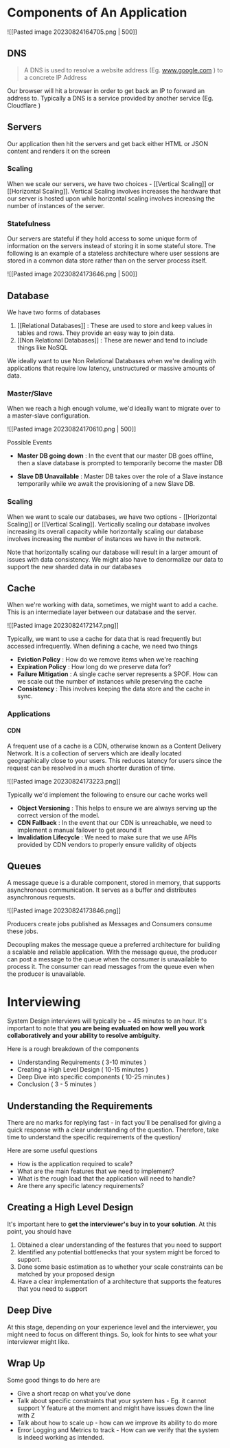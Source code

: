 # Components of An Application

![[Pasted image 20230824164705.png | 500]]

## DNS

> A DNS is used to resolve a website address (Eg. www.google.com ) to a concrete IP Address

Our browser will hit a browser in order to get back an IP to forward an address to. Typically a DNS is a service provided by another service (Eg. Cloudflare )

## Servers

Our application then hit the servers and get back either HTML or JSON content and renders it on the screen

### Scaling

When we scale our servers, we have two choices - [[Vertical Scaling]] or [[Horizontal Scaling]]. Vertical Scaling involves increases the hardware that our server is hosted upon while horizontal scaling involves increasing the number of instances of the server. 

### Statefulness

Our servers are stateful if they hold access to some unique form of information on the servers instead of storing it in some stateful store. The following is an example of a stateless architecture where user sessions are stored in a common data store rather than on the server process itself.

![[Pasted image 20230824173646.png | 500]]

## Database

We have two forms of databases

1. [[Relational Databases]] : These are used to store and keep values in tables and rows. They provide an easy way to join data.
2. [[Non Relational Databases]] : These are newer and tend to include things like NoSQL 

We ideally want to use Non Relational Databases when we're dealing with applications that require low latency, unstructured or massive amounts of data. 

### Master/Slave

When we reach a high enough volume, we'd ideally want to migrate over to a master-slave configuration. 

![[Pasted image 20230824170610.png | 500]]

Possible Events

- **Master DB going down** : In the event that our master DB goes offline, then a slave database is prompted to temporarily become the master DB
  
- **Slave DB Unavailable** : Master DB takes over the role of a Slave instance temporarily while we await the provisioning of a new Slave DB.
### Scaling

When we want to scale our databases, we have two options - [[Horizontal Scaling]] or [[Vertical Scaling]]. Vertically scaling our database involves increasing its overall capacity while horizontally scaling our database involves increasing the number of instances we have in the network.

Note that horizontally scaling our database will result in a larger amount of issues with data consistency. We might also have to denormalize our data to support the new sharded data in our databases

## Cache

When we're working with data, sometimes, we might want to add a cache. This is an intermediate layer between our database and the server.

![[Pasted image 20230824172147.png]]

Typically, we want to use a cache for data that is read frequently but accessed infrequently. When defining a cache, we need two things

- **Eviction Policy** : How do we remove items when we're reaching 
- **Expiration Policy** : How long do we preserve data for? 
- **Failure Mitigation** : A single cache server represents a SPOF. How can we scale out the number of instances while preserving the cache 
- **Consistency** : This involves keeping the data store and the cache in sync. 

### Applications

#### CDN

A frequent use of a cache is a CDN, otherwise known as a Content Delivery Network. It is a collection of servers which are ideally located geographically close to your users. This reduces latency for users since the request can be resolved in a much shorter duration of time.

![[Pasted image 20230824173223.png]]

Typically we'd implement the following to ensure our cache works well

- **Object Versioning** : This helps to ensure we are always serving up the correct version of the model.
- **CDN Fallback** : In the event that our CDN is unreachable, we need to implement a manual failover to get around it
- **Invalidation Lifecycle** : We need to make sure that we use APIs provided by CDN vendors to properly ensure validity of objects


## Queues

A message queue is a durable component, stored in memory, that supports asynchronous communication. It serves as a buffer and distributes asynchronous requests.

![[Pasted image 20230824173846.png]]

Producers create jobs published as Messages and Consumers consume these jobs.

Decoupling makes the message queue a preferred architecture for building a scalable and reliable application. With the message queue, the producer can post a message to the queue when the consumer is unavailable to process it. The consumer can read messages from the queue even when the producer is unavailable.
# Interviewing

System Design interviews will typically be ~ 45 minutes to an hour. It's important to note that **you are being evaluated on how well you work collaboratively and your ability to resolve ambiguity**.

Here is a rough breakdown of the components
- Understanding Requirements ( 3-10 minutes )
- Creating a High Level Design ( 10-15 minutes )
- Deep Dive into specific components ( 10-25 minutes )
- Conclusion ( 3 - 5 minutes )

## Understanding the Requirements

There are no marks for replying fast - in fact you'll be penalised for giving a quick response with a clear understanding of the question. Therefore, take time to understand the specific requirements of the question/

Here are some useful questions
- How is the application required to scale?
- What are the main features that we need to implement?
- What is the rough load that the application will need to handle?
- Are there any specific latency requirements?

## Creating a High Level Design

It's important here to **get the interviewer's buy in to your solution**. At this point, you should have 

1. Obtained a clear understanding of the features that you need to support
2. Identified any potential bottlenecks that your system might be forced to support.
3. Done some basic estimation as to whether your scale constraints can be matched by your proposed design
4. Have a clear implementation of a architecture that supports the features that you need to support

## Deep Dive

At this stage, depending on your experience level and the interviewer, you might need to focus on different things. So, look for hints to see what your interviewer might like.

## Wrap Up

Some good things to do here are

- Give a short recap on what you've done
- Talk about specific constraints that your system has - Eg. it cannot support Y feature at the moment and might have issues down the line with Z
- Talk about how to scale up - how can we improve its ability to do more
- Error Logging and Metrics to track - How can we verify that the system is indeed working as intended.



